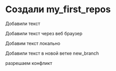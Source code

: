 # Создали my_first_repos

Добавили текст

Добавили текст через веб браузер

Добавим текст локально

Добавили текст в новой ветке new_branch

разрешаем конфликт
